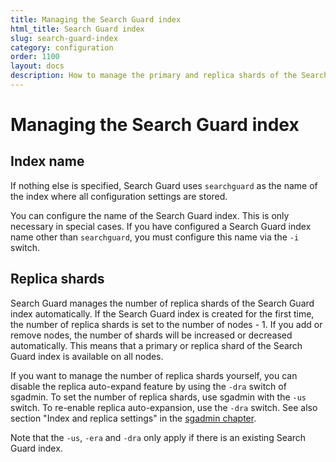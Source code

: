 ```yaml
---
title: Managing the Search Guard index
html_title: Search Guard index
slug: search-guard-index
category: configuration
order: 1100
layout: docs
description: How to manage the primary and replica shards of the Search Guard configuration index.
---
```

<!---
Copryight 2017 floragunn GmbH
-->

# Managing the Search Guard index

## Index name

If nothing else is specified, Search Guard uses `searchguard` as the name of the index where all configuration settings are stored.

You can configure the name of the Search Guard index. This is only necessary in special cases. If you have configured a Search Guard index name other than `searchguard`, you must configure this name via the `-i` switch.

## Replica shards

Search Guard manages the number of replica shards of the Search Guard index automatically. If the Search Guard index is created for the first time, the number of replica shards is set to the number of nodes - 1. If you add or remove nodes, the number of shards will be increased or decreased automatically. This means that a primary or replica shard of the Search Guard index is available on all nodes.

If you want to manage the number of replica shards yourself, you can disable the replica auto-expand feature by using the `-dra` switch of sgadmin. To set the number of replica shards, use sgadmin with the `-us` switch. To re-enable replica auto-expansion, use the `-dra` switch. See also section "Index and replica settings" in the [sgadmin chapter](sgadmin.md).

Note that the `-us`, `-era` and `-dra` only apply if there is an existing Search Guard index.
